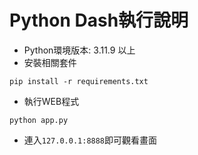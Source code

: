 # Python Dash執行說明

* Python環境版本: 3.11.9 以上
* 安裝相關套件
```
pip install -r requirements.txt
```

* 執行WEB程式
```
python app.py
```

* 連入`127.0.0.1:8888`即可觀看畫面